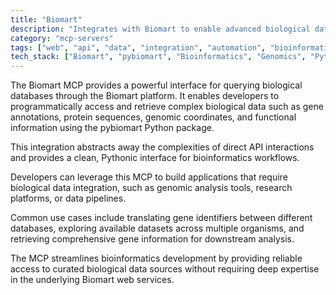 ```yaml
---
title: "Biomart"
description: "Integrates with Biomart to enable advanced biological data queries, including gene information retrieval and ID translation."
category: "mcp-servers"
tags: ["web", "api", "data", "integration", "automation", "bioinformatics", "genomics", "data pipelines"]
tech_stack: ["Biomart", "pybiomart", "Bioinformatics", "Genomics", "Python", "API"]
---
```


The Biomart MCP provides a powerful interface for querying biological databases through the Biomart platform. It enables developers to programmatically access and retrieve complex biological data such as gene annotations, protein sequences, genomic coordinates, and functional information using the pybiomart Python package. 

This integration abstracts away the complexities of direct API interactions and provides a clean, Pythonic interface for bioinformatics workflows.

Developers can leverage this MCP to build applications that require biological data integration, such as genomic analysis tools, research platforms, or data pipelines. 

Common use cases include translating gene identifiers between different databases, exploring available datasets across multiple organisms, and retrieving comprehensive gene information for downstream analysis. 

The MCP streamlines bioinformatics development by providing reliable access to curated biological data sources without requiring deep expertise in the underlying Biomart web services.